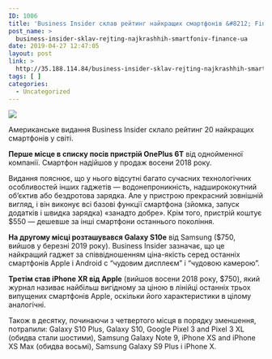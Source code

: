 ```yaml
---
ID: 1006
title: 'Business Insider склав рейтинг найкращих смартфонів &#8212; Finance.ua'
post_name: >
  business-insider-sklav-rejting-najkrashhih-smartfoniv-finance-ua
date: 2019-04-27 12:47:05
layout: post
link: >
  http://35.188.114.84/business-insider-sklav-rejting-najkrashhih-smartfoniv-finance-ua/
tags: [ ]
categories:
  - Uncategorized
---
```

 <div><img src="http://resources.finance.ua/ua/news/image-repost?id=447972" class="ff-og-image-inserted"></div><p>Американське видання Business Insider склало рейтинг 20 найкращих смартфонів у світі.</p>
<p><strong>Перше місце в списку посів пристрій OnePlus 6T</strong> від однойменної компанії. Смартфон надійшов у продаж восени 2018 року.</p>
<p>Видання пояснює, що у нього відсутні багато сучасних технологічних особливостей інших гаджетів — водонепроникність, надширококутний об’єктив або бездротова зарядка. Але у пристрою прекрасний зовнішній вигляд, і він виконує всі базові функції смартфона (зйомка, запуск додатків і швидка зарядка) «занадто добре». Крім того, пристрій коштує $550 — дешевше за інші смартфони останнього покоління.</p>
<p><strong>На другому місці розташувався Galaxy S10e</strong> від Samsung ($750, вийшов у березні 2019 року). Business Insider зазначає, що це найкращий гаджет за співвідношенням ціна-якість серед останніх смартфонів Apple і Android c “чудовим дисплеєм” і “чудовою камерою”.</p>
<p><strong>Третім став iPhone XR від Apple</strong> (вийшов восени 2018 року, $750), який журнал називає найбільш вигідному за ціною в лінійці останніх трьох випущених смартфонів Apple, оскільки його характеристики в цілому аналогічні.</p>
<p>Також в десятку, починаючи з четвертого місця в порядку зменшення, потрапили: Galaxy S10 Plus, Galaxy S10, Google Pixel 3 and Pixel 3 XL (обидва стали шостими), Samsung Galaxy Note 9, iPhone XS and iPhone XS Max (обидва восьмі), Samsung Galaxy S9 Plus і iPhone X.</p> 